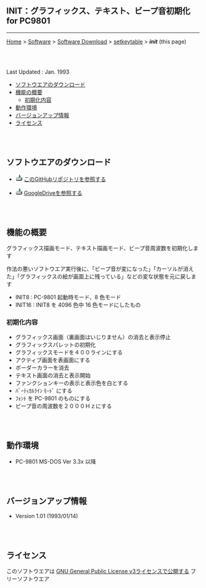 ## INIT：グラフィックス、テキスト、ビープ音初期化 for PC9801<!-- omit in toc -->

---
[Home](https://oasis3855.github.io/webpage/) > [Software](https://oasis3855.github.io/webpage/software/index.html) > [Software Download](https://oasis3855.github.io/webpage/software/software-download.html) > [setkeytable](../init/README.md) > ***init*** (this page)

<br />
<br />

Last Updated : Jan. 1993


- [ソフトウエアのダウンロード](#ソフトウエアのダウンロード)
- [機能の概要](#機能の概要)
  - [初期化内容](#初期化内容)
- [動作環境](#動作環境)
- [バージョンアップ情報](#バージョンアップ情報)
- [ライセンス](#ライセンス)

<br />
<br />

## ソフトウエアのダウンロード

- ![download icon](../readme_pics/soft-ico-download-darkmode.gif)   [このGitHubリポジトリを参照する](../init/download) 

- ![download icon](../readme_pics/soft-ico-download-darkmode.gif)   [GoogleDriveを参照する](https://drive.google.com/drive/folders/0B7BSijZJ2TAHY2UzMWI5NDQtZWRjYi00MTdlLThlMGUtYmUwMDg2NGJkYmIy?resourcekey=0-0g55CdK32ZnItl6j99GNZA) 

<br />
<br />

## 機能の概要

グラフィックス描画モード、テキスト描画モード、ビープ音周波数を初期化します

作法の悪いソフトウエア実行後に、「ビープ音が変になった」「カーソルが消えた」「グラフィックスの絵が画面上に残っている」などの変な状態を元に戻します 

- INIT8  : PC-9801 起動時モード、8 色モード
- INIT16 : INIT8 を 4096 色中 16 色モードにしたもの


### 初期化内容

- グラフィックス画面（裏画面はいじりません）の消去と表示停止
- グラフィックスパレットの初期化
- グラフィックスモードを４００ラインにする
- アクティブ画面を表画面にする
- ボーダーカラーを消去
- テキスト画面の消去と表示開始
- ファンクションキーの表示と表示色を白とする
- ﾊﾞｰﾃｨｶﾙﾗｲﾝ ﾓｰﾄﾞ にする
- ﾌｫﾝﾄ を PC-9801 のものにする
- ビープ音の周波数を２０００Ｈｚにする

<br />
<br />

## 動作環境

- PC-9801 MS-DOS Ver 3.3x 以降

<br />
<br />

## バージョンアップ情報

-  Version 1.01 (1993/01/14) 

<br />
<br />

## ライセンス

このソフトウエアは [GNU General Public License v3ライセンスで公開する](https://gpl.mhatta.org/gpl.ja.html) フリーソフトウエア
